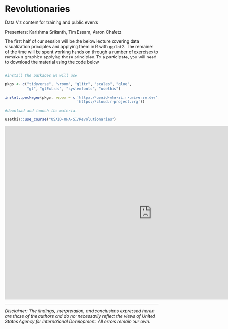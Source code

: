 # Revolutionaries
Data Viz content for training and public events

Presenters: Karishma Srikanth, Tim Essam, Aaron Chafetz

The first half of our session will be the below lecture covering data visualization principles and applying them in R with `ggplot2`. The remainer of the time will be spent working hands on through a number of exercises to remake a graphics applying those principles. To a participate, you will need to download the material using the code below

``` r

#install the packages we will use

pkgs <- c("tidyverse", "vroom", "glitr", "scales", "glue", 
          "gt", "gtExtras", "systemfonts", "usethis")

install.packages(pkgs, repos = c('https://usaid-oha-si.r-universe.dev', 
                                 'https://cloud.r-project.org'))

#download and launch the material

usethis::use_course("USAID-OHA-SI/Revolutionaries")

```


<iframe src="https://docs.google.com/presentation/d/e/2PACX-1vT5lRhO71-RXuv-0E4wmS5wounoRU6TOyH1y2qx5CmG5443Fd_OM4YCYexb6-ASOk0aiFrEJigU9odD/embed?start=false&loop=false&delayms=3000" frameborder="0" width="960" height="569" allowfullscreen="true" mozallowfullscreen="true" webkitallowfullscreen="true"></iframe>

---

*Disclaimer: The findings, interpretation, and conclusions expressed herein are those of the authors and do not necessarily reflect the views of United States Agency for International Development. All errors remain our own.*
